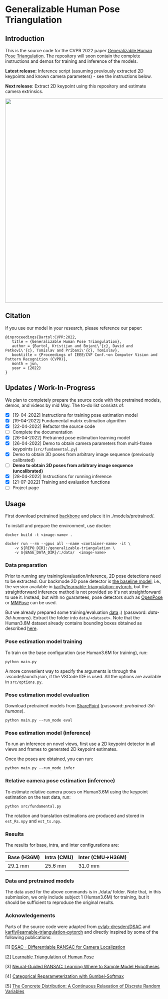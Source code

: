 # Generalizable Human Pose Triangulation

## Introduction

This is the source code for the CVPR 2022 paper [Generalizable Human Pose Triangulation](https://arxiv.org/abs/2110.00280).
The repository will soon contain the complete instructions and demos for training and inference of
the models. 

**Latest release:** Inference script (assuming previously extracted 2D keypoints and known camera parameters) - see the instructions below.

**Next release**: Extract 2D keypoint using this repository and estimate camera extrinsics.

<img src="https://github.com/kristijanbartol/general-humans/blob/main/assets/transfer-learning-fig.png" width="650">

## Citation

If you use our model in your research, please reference our paper:

```
@inproceedings{Bartol:CVPR:2022,
   title = {Generalizable Human Pose Triangulation},
   author = {Bartol, Kristijan and Bojani\'{c}, David and Petkovi\'{c}, Tomislav and Pribani\'{c}, Tomislav},
   booktitle = {Proceedings of IEEE/CVF Conf.~on Computer Vision and Pattern Recognition (CVPR)},
   month = jun,
   year = {2022}
}
```

## Updates / Work-In-Progress

We plan to completely prepare the source code with the pretrained models, demos, and videos by mid May. The to-do list consists of:

- [X] [19-04-2022] Instructions for training pose estimation model
- [X] [19-04-2022] Fundamental matrix estimation algorithm
- [X] [22-04-2022] Refactor the source code
- [ ] Complete the documentation
- [X] [26-04-2022] Pretrained pose estimation learning model
- [X] [26-04-2022] Demo to obtain camera parameters from multi-frame keypoints (`src/fundamental.py`)
- [X] Demo to obtain 3D poses from arbitrary image sequence (previously calibrated)
- [ ] **Demo to obtain 3D poses from arbitrary image sequence (uncalibrated)**
- [X] [28-04-2022] Instructions for running inference
- [X] [21-07-2022] Training and evaluation functions
- [ ] Project page

## Usage

First download pretrained [backbone](https://github.com/karfly/learnable-triangulation-pytorch#model-zoo) and place it in ./models/pretrained/.

To install and prepare the environment, use docker:

```
docker build -t <image-name> .

docker run --rm --gpus all --name <container-name> -it \
	-v ${REPO_DIR}:/generalizable-triangulation \
	-v ${BASE_DATA_DIR}/:/data/  <image-name>
```

### Data preparation

Prior to running any training/evaluation/inference, 2D pose detections need to be extracted. Our backmode 2D pose detector is [the baseline model](https://github.com/microsoft/human-pose-estimation.pytorch), i.e., the version available in [karfly/learnable-triangulation-pytorch](https://github.com/karfly/learnable-triangulation-pytorch#model-zoo), but the straightforward inference method is not provided so it's not straightforward to use it. Instead, but with no guarantees, pose detectors such as [OpenPose](https://github.com/CMU-Perceptual-Computing-Lab/openpose) or [MMPose](https://github.com/open-mmlab/mmpose) can be used.

But we already prepared some training/evaluation [data](https://ferhr-my.sharepoint.com/:f:/g/personal/kbartol_fer_hr/Elo0eBbuQqhDmMYCypM5W3gBCYdxHiXIeavJ6lvzGzGMfg?e=BmXjV7) :) (password: _data-3d-humans_). Extract the folder into `data/<dataset>`. Note that the Human3.6M dataset already contains bounding boxes obtained as described [here](https://github.com/karfly/learnable-triangulation-pytorch/tree/master/mvn/datasets/human36m_preprocessing).

### Pose estimation model training

To train on the base configuration (use Human3.6M for training), run:

```
python main.py
```

A more convenient way to specify the arguments is through the .vscode/launch.json, if the VSCode IDE is used. All the options are available in `src/options.py`.


### Pose estimation model evaluation

Download pretrained models from [SharePoint](https://ferhr-my.sharepoint.com/:f:/g/personal/kbartol_fer_hr/EkaiHg-8FuhDtHhL9_2vquwBdRB6JiscuEbv15tc7-HvuQ?e=PBSLl7) (password: _pretrained-3d-humans_).

```
python main.py --run_mode eval
```


### Pose estimation model (inference)

To run an inference on novel views, first use a 2D keypoint detector in all views and frames to generated 2D keypoint estimates. 

Once the poses are obtained, you can run:

```
python main.py --run_mode infer
```

### Relative camera pose estimation (inference)

To estimate relative camera poses on Human3.6M using the keypoint estimation on the test data, run:

```
python src/fundamental.py
```

The rotation and translation estimations are produced and stored in `est_Rs.npy` and `est_ts.npy`.

### Results

The results for base, intra, and inter configurations are:

| Base (H36M) | Intra (CMU) | Inter (CMU->H36M) |
| --- | --- | --- |
| 29.1 mm | 25.6 mm | 31.0 mm |


### Data and pretrained models

The data used for the above commands is in ./data/ folder. Note that, in this submission, we only 
include subject 1 (Human3.6M) for training, but it should be sufficient to reproduce
the original results.

### Acknowledgements

Parts of the source code were adapted from [cvlab-dresden/DSAC](https://github.com/cvlab-dresden/DSAC) and [karfly/learnable-triangulation-pytorch](https://github.com/karfly/learnable-triangulation-pytorch) and directly inspired by some of the following publications:

[1] [DSAC - Differentiable RANSAC for Camera Localization](https://arxiv.org/abs/1611.05705)

[2] [Learnable Triangulation of Human Pose](https://arxiv.org/abs/1905.05754)

[3] [Neural-Guided RANSAC: Learning Where to Sample Model Hypotheses](https://arxiv.org/abs/1905.04132)

[4] [Categorical Reparameterization with Gumbel-Softmax](https://arxiv.org/abs/1611.01144)

[5] [The Concrete Distribution: A Continuous Relaxation of Discrete Random Variables](https://arxiv.org/abs/1611.00712)
